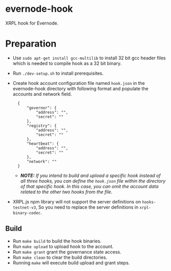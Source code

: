 # evernode-hook
XRPL hook for Evernode.

# Preparation
- Use `sudo apt-get install gcc-multilib` to install 32 bit gcc header files which is needed to compile hook as a 32 bit binary.
- Run `./dev-setup.sh` to install prerequisites.
- Create hook account configuration file named `hook.json` in the evernode-hook directory with following format and populate the accounts and network field.
  ```
    {
        "governor": {
            "address": "",
            "secret": ""
        },
        "registry": {
            "address": "",
            "secret": ""
        },
        "heartbeat": {
            "address": "",
            "secret": ""
        },
        "network": ""
    }
  ```
  - _**NOTE:** If you intend to build and upload a specific hook instead of all three hooks, you can define the `hook.json` file within the directory of that specific hook. In this case, you can omit the account data related to the other two hooks from the file._

- XRPL.js npm library will not support the server definitions on `hooks-testnet-v3`, So you need to replace the server definitions in `xrpl-binary-codec`.

## Build
- Run `make build` to build the hook binaries.
- Run `make upload` to upload hook to the account.
- Run `make grant` grant the governance state access.
- Run `make clean` to clear the build directories.
- Running `make` will execute build upload and grant steps.


